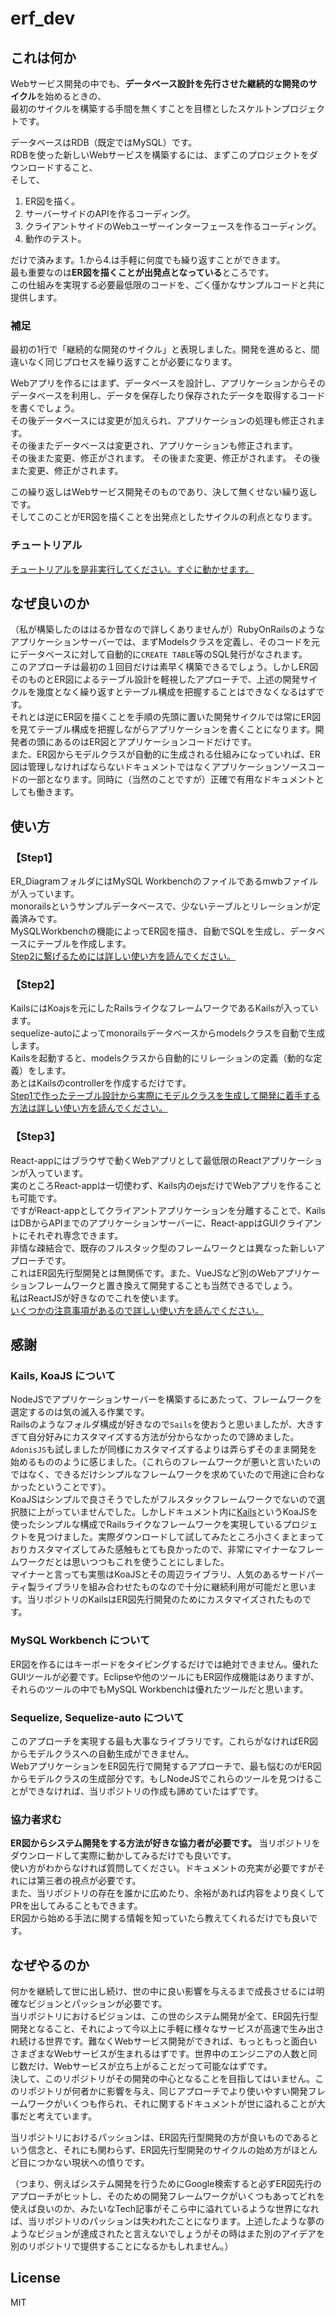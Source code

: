 # erf_dev

## これは何か
Webサービス開発の中でも、**データベース設計を先行させた継続的な開発のサイクル**を始めるときの、  
最初のサイクルを構築する手間を無くすことを目標としたスケルトンプロジェクトです。  

データベースはRDB（既定ではMySQL）です。  
RDBを使った新しいWebサービスを構築するには、まずこのプロジェクトをダウンロードすること、  
そして、
1. ER図を描く。 
1. サーバーサイドのAPIを作るコーディング。  
1. クライアントサイドのWebユーザーインターフェースを作るコーディング。  
1. 動作のテスト。

だけで済みます。1.から4.は手軽に何度でも繰り返すことができます。  
最も重要なのは**ER図を描くことが出発点となっている**ところです。  
この仕組みを実現する必要最低限のコードを、ごく僅かなサンプルコードと共に提供します。

### 補足
最初の1行で「継続的な開発のサイクル」と表現しました。開発を進めると、間違いなく同じプロセスを繰り返すことが必要になります。  

Webアプリを作るにはまず、データベースを設計し、アプリケーションからそのデータベースを利用し、データを保存したり保存されたデータを取得するコードを書くでしょう。  
その後データベースには変更が加えられ、アプリケーションの処理も修正されます。  
その後またデータベースは変更され、アプリケーションも修正されます。  
その後また変更、修正がされます。 その後また変更、修正がされます。 その後また変更、修正がされます。  

この繰り返しはWebサービス開発そのものであり、決して無くせない繰り返しです。  
そしてこのことがER図を描くことを出発点としたサイクルの利点となります。
### チュートリアル

[チュートリアルを是非実行してください。すぐに動かせます。](./Tutorial.md)

## なぜ良いのか

（私が構築したのははるか昔なので詳しくありませんが）RubyOnRailsのようなアプリケーションサーバーでは、まずModelsクラスを定義し、そのコードを元にデータベースに対して自動的に`CREATE TABLE`等のSQL発行がなされます。  
このアプローチは最初の１回目だけは素早く構築できるでしょう。しかしER図そのものとER図によるテーブル設計を軽視したアプローチで、上述の開発サイクルを幾度となく繰り返すとテーブル構成を把握することはできなくなるはずです。  
それとは逆にER図を描くことを手順の先頭に置いた開発サイクルでは常にER図を見てテーブル構成を把握しながらアプリケーションを書くことになります。開発者の頭にあるのはER図とアプリケーションコードだけです。  
また、ER図からモデルクラスが自動的に生成される仕組みになっていれば、ER図は管理しなければならないドキュメントではなくアプリケーションソースコードの一部となります。同時に（当然のことですが）正確で有用なドキュメントとしても働きます。

## 使い方
### 【Step1】  
ER_DiagramフォルダにはMySQL Workbenchのファイルであるmwbファイルが入っています。  
monorailsというサンプルデータベースで、少ないテーブルとリレーションが定義済みです。  
MySQLWorkbenchの機能によってER図を描き、自動でSQLを生成し、データベースにテーブルを作成します。  
[Step2に繋げるためには詳しい使い方を読んでください。](./tools/ER_Diagram.md)

### 【Step2】  
KailsにはKoajsを元にしたRailsライクなフレームワークであるKailsが入っています。  
sequelize-autoによってmonorailsデータベースからmodelsクラスを自動で生成します。  
Kailsを起動すると、modelsクラスから自動的にリレーションの定義（動的な定義）をします。  
あとはKailsのcontrollerを作成するだけです。  
[Step1で作ったテーブル設計から実際にモデルクラスを生成して開発に着手する方法は詳しい使い方を読んでください。](./tools/Kails.md)

### 【Step3】  
React-appにはブラウザで動くWebアプリとして最低限のReactアプリケーションが入っています。  
実のところReact-appは一切使わず、Kails内のejsだけでWebアプリを作ることも可能です。  
ですがReact-appとしてクライアントアプリケーションを分離することで、KailsはDBからAPIまでのアプリケーションサーバーに、React-appはGUIクライアントにそれぞれ専念できます。  
非情な疎結合で、既存のフルスタック型のフレームワークとは異なった新しいアプローチです。  
これはER図先行型開発とは無関係です。また、VueJSなど別のWebアプリケーションフレームワークと置き換えて開発することも当然できるでしょう。  
私はReactJSが好きなのでこれを使います。  
[いくつかの注意事項があるので詳しい使い方を読んでください。](./tools/React-app.md)

## 感謝
### Kails, KoaJS について  
NodeJSでアプリケーションサーバーを構築するにあたって、フレームワークを選定するのは気の滅入る作業です。  
Railsのようなフォルダ構成が好きなので`Sails`を使おうと思いましたが、大きすぎて自分好みにカスタマイズする方法が分からなかったので諦めました。`AdonisJS`も試しましたが同様にカスタマイズするよりは弄らずそのまま開発を始めるもののように感じました。（これらのフレームワークが悪いと言いたいのではなく、できるだけシンプルなフレームワークを求めていたので用途に合わなかったということです）。  
KoaJSはシンプルで良さそうでしたがフルスタックフレームワークでないので選択肢に上がっていませんでした。しかしドキュメント内に[Kails](https://github.com/embbnux/kails)というKoaJSを使ったシンプルな構成でRailsライクなフレームワークを実現しているプロジェクトを見つけました。実際ダウンロードして試してみたところ小さくまとまっておりカスタマイズしてみた感触もとても良かったので、非常にマイナーなフレームワークだとは思いつつもこれを使うことにしました。  
マイナーと言っても実態はKoaJSとその周辺ライブラリ、人気のあるサードパーティ製ライブラリを組み合わせたものなので十分に継続利用が可能だと思います。当リポジトリのKailsはER図先行開発のためにカスタマイズされたものです。

### MySQL Workbench について  
ER図を作るにはキーボードをタイピングするだけでは絶対できません。優れたGUIツールが必要です。Eclipseや他のツールにもER図作成機能はありますが、それらのツールの中でもMySQL Workbenchは優れたツールだと思います。

### Sequelize, Sequelize-auto について  
このアプローチを実現する最も大事なライブラリです。これらがなければER図からモデルクラスへの自動生成ができません。  
WebアプリケーションをER図先行で開発するアプローチで、最も悩むのがER図からモデルクラスの生成部分です。もしNodeJSでこれらのツールを見つけることができなければ、当リポジトリの作成も諦めていたはずです。

### 協力者求む
**ER図からシステム開発をする方法が好きな協力者が必要です。** 当リポジトリをダウンロードして実際に動かしてみるだけでも良いです。  
使い方がわからなければ質問してください。ドキュメントの充実が必要ですがそれには第三者の視点が必要です。  
また、当リポジトリの存在を誰かに広めたり、余裕があれば内容をより良くしてPRを出してみることもできます。  
ER図から始める手法に関する情報を知っていたら教えてくれるだけでも良いです。

## なぜやるのか
何かを継続して世に出し続け、世の中に良い影響を与えるまで成長させるには明確なビジョンとパッションが必要です。  
当リポジトリにおけるビジョンは、この世のシステム開発が全て、ER図先行型開発となること、それによって今以上に手軽に様々なサービスが高速で生み出され続ける世界です。難なくWebサービス開発ができれば、もっともっと面白いさまざまなWebサービスが生まれるはずです。世界中のエンジニアの人数と同じ数だけ、Webサービスが立ち上がることだって可能なはずです。  
決して、このリポジトリがその開発の中心となることを目指してはいません。このリポジトリが何者かに影響を与え、同じアプローチでより使いやすい開発フレームワークがいくつも作られ、それに関するドキュメントが世に溢れることが大事だと考えています。  

当リポジトリにおけるパッションは、ER図先行型開発の方が良いものであるという信念と、それにも関わらず、ER図先行型開発のサイクルの始め方がほとんど目につかない現状への憤りです。

（つまり、例えばシステム開発を行うためにGoogle検索すると必ずER図先行のアプローチがヒットし、そのための開発フレームワークがいくつもあってどれを使えば良いのか、みたいなTech記事がそこら中に溢れているような世界になれば、当リポジトリのパッションは失われたことになります。上述したような夢のようなビジョンが達成されたと言えないでしょうがその時はまた別のアイデアを別のリポジトリで提供することになるかもしれません。）

## License
MIT